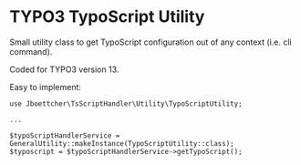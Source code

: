 # TYPO3 TypoScript Utility

Small utility class to get TypoScript configuration out of any context (i.e. cli command).

Coded for TYPO3 version 13.

Easy to implement:

```
use Jboettcher\TsScriptHandler\Utility\TypoScriptUtility;

...

$typoScriptHandlerService = GeneralUtility::makeInstance(TypoScriptUtility::class);
$typoscript = $typoScriptHandlerService->getTypoScript();
```
